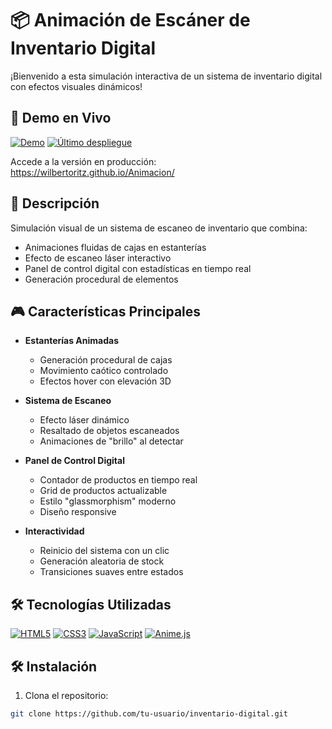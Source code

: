 # 📦 Animación de Escáner de Inventario Digital

¡Bienvenido a esta simulación interactiva de un sistema de inventario digital con efectos visuales dinámicos!

## 🚀 Demo en Vivo

[![Demo](https://img.shields.io/badge/Probar_Demo_Online-00b4d8?style=flat-square&logo=google-chrome&logoColor=white)](https://wilbertoitz.github.io/Animacion/)
[![Último despliegue](https://img.shields.io/github/deployments/WilbertOritz/Animacion/github-pages?label=Despliegue&logo=vercel&style=flat-square)](https://github.com/WilbertOritz/Animaci-n-pueba/deployments)

Accede a la versión en producción:  
https://wilbertoritz.github.io/Animacion/


## 📝 Descripción
Simulación visual de un sistema de escaneo de inventario que combina:
- Animaciones fluidas de cajas en estanterías
- Efecto de escaneo láser interactivo
- Panel de control digital con estadísticas en tiempo real
- Generación procedural de elementos

## 🎮 Características Principales
- **Estanterías Animadas**
  - Generación procedural de cajas
  - Movimiento caótico controlado
  - Efectos hover con elevación 3D

- **Sistema de Escaneo**
  - Efecto láser dinámico
  - Resaltado de objetos escaneados
  - Animaciones de "brillo" al detectar

- **Panel de Control Digital**
  - Contador de productos en tiempo real
  - Grid de productos actualizable
  - Estilo "glassmorphism" moderno
  - Diseño responsive

- **Interactividad**
  - Reinicio del sistema con un clic
  - Generación aleatoria de stock
  - Transiciones suaves entre estados

## 🛠️ Tecnologías Utilizadas
[![HTML5](https://img.shields.io/badge/HTML5-E34F26?style=flat&logo=html5&logoColor=white)](https://developer.mozilla.org/en-US/docs/Web/HTML)
[![CSS3](https://img.shields.io/badge/CSS3-1572B6?style=flat&logo=css3&logoColor=white)](https://developer.mozilla.org/en-US/docs/Web/CSS)
[![JavaScript](https://img.shields.io/badge/JavaScript-F7DF1E?style=flat&logo=javascript&logoColor=black)](https://developer.mozilla.org/en-US/docs/Web/JavaScript)
[![Anime.js](https://img.shields.io/badge/Anime.js-2C2D36?style=flat&logo=anime.js&logoColor=FF0000)](https://animejs.com/)

## 🛠️ Instalación
1. Clona el repositorio:
```bash
git clone https://github.com/tu-usuario/inventario-digital.git